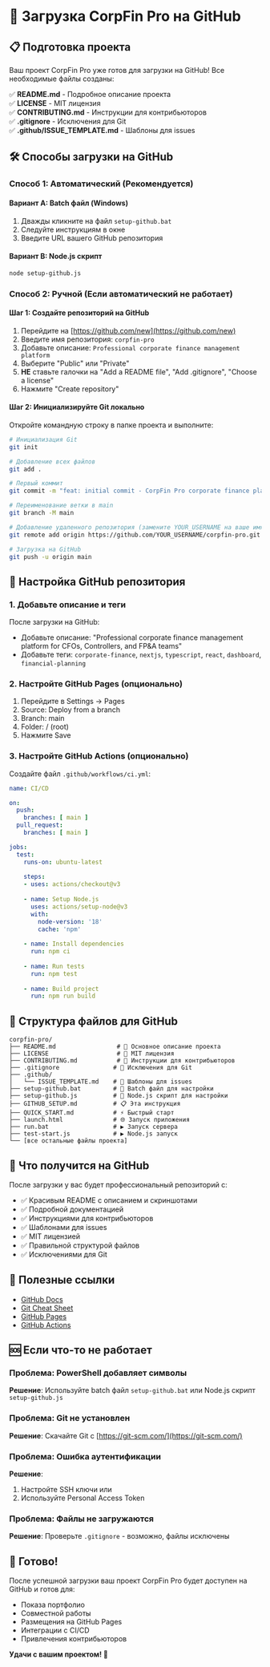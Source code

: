# 🚀 Загрузка CorpFin Pro на GitHub

## 📋 Подготовка проекта

Ваш проект CorpFin Pro уже готов для загрузки на GitHub! Все необходимые файлы созданы:

✅ **README.md** - Подробное описание проекта  
✅ **LICENSE** - MIT лицензия  
✅ **CONTRIBUTING.md** - Инструкции для контрибьюторов  
✅ **.gitignore** - Исключения для Git  
✅ **.github/ISSUE_TEMPLATE.md** - Шаблоны для issues  

## 🛠️ Способы загрузки на GitHub

### Способ 1: Автоматический (Рекомендуется)

#### Вариант A: Batch файл (Windows)
1. Дважды кликните на файл `setup-github.bat`
2. Следуйте инструкциям в окне
3. Введите URL вашего GitHub репозитория

#### Вариант B: Node.js скрипт
```bash
node setup-github.js
```

### Способ 2: Ручной (Если автоматический не работает)

#### Шаг 1: Создайте репозиторий на GitHub
1. Перейдите на [https://github.com/new](https://github.com/new)
2. Введите имя репозитория: `corpfin-pro`
3. Добавьте описание: `Professional corporate finance management platform`
4. Выберите "Public" или "Private"
5. **НЕ** ставьте галочки на "Add a README file", "Add .gitignore", "Choose a license"
6. Нажмите "Create repository"

#### Шаг 2: Инициализируйте Git локально
Откройте командную строку в папке проекта и выполните:

```bash
# Инициализация Git
git init

# Добавление всех файлов
git add .

# Первый коммит
git commit -m "feat: initial commit - CorpFin Pro corporate finance platform"

# Переименование ветки в main
git branch -M main

# Добавление удаленного репозитория (замените YOUR_USERNAME на ваше имя пользователя)
git remote add origin https://github.com/YOUR_USERNAME/corpfin-pro.git

# Загрузка на GitHub
git push -u origin main
```

## 🔧 Настройка GitHub репозитория

### 1. Добавьте описание и теги
После загрузки на GitHub:
- Добавьте описание: "Professional corporate finance management platform for CFOs, Controllers, and FP&A teams"
- Добавьте теги: `corporate-finance`, `nextjs`, `typescript`, `react`, `dashboard`, `financial-planning`

### 2. Настройте GitHub Pages (опционально)
1. Перейдите в Settings → Pages
2. Source: Deploy from a branch
3. Branch: main
4. Folder: / (root)
5. Нажмите Save

### 3. Настройте GitHub Actions (опционально)
Создайте файл `.github/workflows/ci.yml`:

```yaml
name: CI/CD

on:
  push:
    branches: [ main ]
  pull_request:
    branches: [ main ]

jobs:
  test:
    runs-on: ubuntu-latest
    
    steps:
    - uses: actions/checkout@v3
    
    - name: Setup Node.js
      uses: actions/setup-node@v3
      with:
        node-version: '18'
        cache: 'npm'
    
    - name: Install dependencies
      run: npm ci
    
    - name: Run tests
      run: npm test
    
    - name: Build project
      run: npm run build
```

## 📁 Структура файлов для GitHub

```
corpfin-pro/
├── README.md                 # 📖 Основное описание проекта
├── LICENSE                   # 📄 MIT лицензия
├── CONTRIBUTING.md           # 🤝 Инструкции для контрибьюторов
├── .gitignore               # 🚫 Исключения для Git
├── .github/
│   └── ISSUE_TEMPLATE.md    # 📝 Шаблоны для issues
├── setup-github.bat         # 🚀 Batch файл для настройки
├── setup-github.js          # 🚀 Node.js скрипт для настройки
├── GITHUB_SETUP.md          # 📋 Эта инструкция
├── QUICK_START.md           # ⚡ Быстрый старт
├── launch.html              # 🌐 Запуск приложения
├── run.bat                  # ▶️ Запуск сервера
├── test-start.js            # ▶️ Node.js запуск
└── [все остальные файлы проекта]
```

## 🎯 Что получится на GitHub

После загрузки у вас будет профессиональный репозиторий с:

- ✅ Красивым README с описанием и скриншотами
- ✅ Подробной документацией
- ✅ Инструкциями для контрибьюторов
- ✅ Шаблонами для issues
- ✅ MIT лицензией
- ✅ Правильной структурой файлов
- ✅ Исключениями для Git

## 🔗 Полезные ссылки

- [GitHub Docs](https://docs.github.com/)
- [Git Cheat Sheet](https://education.github.com/git-cheat-sheet-education.pdf)
- [GitHub Pages](https://pages.github.com/)
- [GitHub Actions](https://github.com/features/actions)

## 🆘 Если что-то не работает

### Проблема: PowerShell добавляет символы
**Решение**: Используйте batch файл `setup-github.bat` или Node.js скрипт `setup-github.js`

### Проблема: Git не установлен
**Решение**: Скачайте Git с [https://git-scm.com/](https://git-scm.com/)

### Проблема: Ошибка аутентификации
**Решение**: 
1. Настройте SSH ключи или
2. Используйте Personal Access Token

### Проблема: Файлы не загружаются
**Решение**: Проверьте `.gitignore` - возможно, файлы исключены

## 🎉 Готово!

После успешной загрузки ваш проект CorpFin Pro будет доступен на GitHub и готов для:
- Показа портфолио
- Совместной работы
- Размещения на GitHub Pages
- Интеграции с CI/CD
- Привлечения контрибьюторов

**Удачи с вашим проектом! 🚀**
